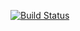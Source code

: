 [![Build Status](https://travis-ci.com/thelink2012/cminus.svg?token=p5i5VQWjFHymk5FZa937&branch=master)](https://travis-ci.com/thelink2012/cminus)
